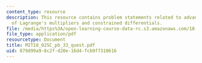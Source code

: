 ```yaml
---
content_type: resource
description: This resource contains problem statements related to advanced example
  of Lagrange's multipliers and constrained differentials.
file: /media/https%3A/open-learning-course-data-rc.s3.amazonaws.com/18-02sc-multivariable-calculus-fall-2010/879d99a98c2fd20e16d4fcb9f7310616_MIT18_02SC_pb_33_quest.pdf
file_type: application/pdf
resourcetype: Document
title: MIT18_02SC_pb_33_quest.pdf
uid: 879d99a9-8c2f-d20e-16d4-fcb9f7310616
---
```

